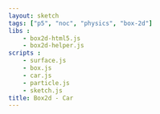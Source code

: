 ```yaml
---
layout: sketch
tags: ["p5", "noc", "physics", "box-2d"]
libs :
    - box2d-html5.js
    - box2d-helper.js
scripts : 
    - surface.js
    - box.js
    - car.js
    - particle.js
    - sketch.js
title: Box2d - Car
---
```

